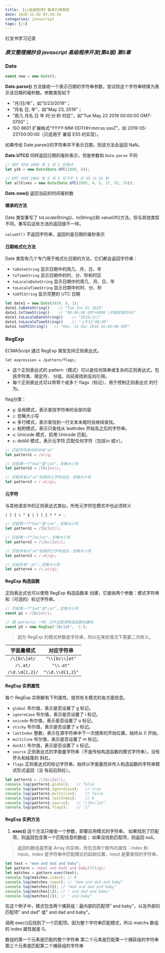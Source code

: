 ```yaml
---
title: 【js高级程序】基本引用类型
date: 2020-12-02 07:34:24
categories: javascript
tags: [js]
---
```


红宝书学习记录

### *原文整理摘抄自 javascript 高级程序开发(第4版) 第5章*

### Date
```js
const now = new Date();
```

**Date.parse()**
方法接收一个表示日期的字符串参数，尝试将这个字符串转换为表示该日期的毫秒数。参数类型如下
- “月/日/年”，如"5/23/2019"；
- “月名 日, 年”，如"May 23, 2019"；
- “周几 月名 日 年 时:分:秒 时区”，如"Tue May 23 2019 00:00:00 GMT-0700"；
- ISO 8601 扩展格式“YYYY-MM-DDTHH:mm:ss.sssZ”，如 2019-05-23T00:00:00（只适用于 兼容 ES5 的实现）。

如果传给 Date.parse()的字符串并不表示日期，则该方法会返回 NaN。

**Date.UTC()**
同样返回日期的毫秒表示，但是参数和 `Date.parse` 不同
```js
// GMT 时间 2000 年 1 月 1 日零点
let y2k = new Date(Date.UTC(2000, 0));

// GMT 时间 2005 年 5 月 5 日下午 5 点 55 分 55 秒 
let allFives = new Date(Date.UTC(2005, 4, 5, 17, 55, 55));
```

**Date.now()**
返回当前的时间毫秒数

#### 继承的方法
Date 类型重写了 toLocaleString()、toString()和 valueOf()方法。但与其他类型不同，重写后这些方法的返回值不一样。

`valueOf()` 不返回字符串，返回的是日期的毫秒表示

#### 日期格式化方法
Date 类型有几个专门用于格式化日期的方法，它们都会返回字符串：
- `toDateString`  显示日期中的周几、月、日、年
- `toTimeString`  显示日期中的时、分、秒和时区
- `toLocaleDateString`  显示日期中的周几、月、日、年
- `toLocaleTimeString`  显示日期中的时、分、秒
- `toUTCString`   显示完整的 UTC 日期
```js
let date1 = new Date(2019, 0, 1);
date1.toDateString()    // "Tue Jan 01 2019"
date1.toTimeString()    // "00:00:00 GMT+0800 (中国标准时间)"
date1.toLocaleDateString()    // "2019/1/1"
date1.toLocaleTimeString()    // "上午12:00:00"
date1.toUTCString()   // "Mon, 31 Dec 2018 16:00:00 GMT"
```

### RegExp
ECMAScript 通过 RegExp 类型支持正则表达式。
```code
let expression = /pattern/flags;
```
- 这个正则表达式的 pattern（模式）可以是任何简单或复杂的正则表达式，包括字符类、限定符、 分组、向前查找和反向引用。
- 每个正则表达式可以带零个或多个 flags（标记），用于控制正则表达式 的行为。

flag分类：
- `g`: 全局模式，表示查找字符串的全部内容
- `i`: 忽略大小写
- `m`: 多行模式，表示查找到一行文本末尾时会继续查找。
- `y`: 粘附模式，表示只查找从 lastIndex 开始及之后的字符串。
- `u`: Unicode 模式，启用 Unicode 匹配。
- `s`: dotAll 模式，表示元字符.匹配任何字符（包括\n 或\r）。

```js
// 匹配字符串中的所有"at"
let pattern1 = /at/g;

// 匹配第一个"bat"或"cat"，忽略大小写
let pattern2 = /[bc]at/i;

// 匹配所有以"at"结尾的三字符组合，忽略大小写
let pattern3 = /.at/gi;
```

#### 元字符
与其他语言中的正则表达式类似，所有元字符在模式中也必须转义
```code
( [ { \ ^ $ | ) ] } ? * + .
```
```js
// 匹配第一个"bat"或"cat"，忽略大小写
let pattern1 = /[bc]at/i;

// 匹配第一个"[bc]at"，忽略大小写
let pattern2 = /\[bc\]at/i;

// 匹配所有以"at"结尾的三字符组合，忽略大小写
let pattern3 = /.at/gi;

// 匹配所有".at"，忽略大小写
let pattern4 = /\.at/gi;
```

#### RegExp 构造函数
正则表达式也可以使用 RegExp 构造函数来 创建，它接收两个参数：模式字符串和（可选的）标记字符串。
```js
// 匹配第一个"bat"或"cat"，忽略大小写
const p1 = /[bc]at/i;

// 跟 pattern1 一样，只不过是用构造函数创建的
const p2 = new RegExp('[bc]at', 'i');
```
> 因为 RegExp 的模式参数是字符串，所以在某些情况下需要二次转义。

|   字面量模式   |      对应字符串     |
|    :----:    |       :----:      |
| `/\[bc\]at/` |   `"\\[bc\\]at"`  |
| `/\.at/`     |   `"\\.at"`       |
|`/\d.\d{1,2}/`|  `"\\d.\\d{1,2}"` |

#### RegExp 实例属性
每个 RegExp 实例都有下列属性，提供有关模式的各方面信息。
- `global` 布尔值，表示是否设置了 g 标记。
- `ignoreCase` 布尔值，表示是否设置了 i 标记。
- `unicode` 布尔值，表示是否设置了 u 标记。
- `sticky` 布尔值，表示是否设置了 y 标记。 
- `lastIndex` 整数，表示在源字符串中下一次搜索的开始位置，始终从 0 开始。 
- `multiline` 布尔值，表示是否设置了 m 标记。 
- `dotAll` 布尔值，表示是否设置了 s 标记。 
- `source` 正则表达式的字面量字符串（不是传给构造函数的模式字符串），没有开头和结尾的 斜杠。 
- `flags` 正则表达式的标记字符串。始终以字面量而非传入构造函数的字符串模式形式返回（没 有前后斜杠）。

```js
let pattern1 = /\[bc\]at/i;
console.log(pattern1.global);   // false
console.log(pattern1.ignoreCase);   // true
console.log(pattern1.multiline);    // false
console.log(pattern1.lastIndex);    // 0
console.log(pattern1.source);   // "\[bc\]at" 
console.log(pattern1.flags);    // "i"
```

#### RegExp 实例方法
1. **exec()**
这个方法只接收一个参数，即要应用模式的字符串。
如果找到了匹配项，则返回包含第一个匹配信息的数组；
如果没找到匹配项，则返回 null。

> 返回的数组虽然是 Array 的实例，但包含两个额外的属性：index 和 input。index 是字符串中匹配模式的起始位置，input 是要查找的字符串。

```js
let text = "mom and dad and baby";
let pattern = /mom( and dad( and baby)?)?/gi;
let matches = pattern.exec(text);
console.log(matches.index); // 0
console.log(matches.input); // "mom and dad and baby"
console.log(matches[0]); // "mom and dad and baby"
console.log(matches[1]); // " and dad and baby" 
console.log(matches[2]); // " and baby"
```
在这个例子中，模式包含两个捕获组：最内部的匹配项" and baby"，以及外部的匹配项" and dad" 或" and dad and baby"。

调用 exec()后找到了一个匹配项。因为整个字符串匹配模式，所以 matchs 数组的 index 属性就是 0。

数组的第一个元素是匹配的整个字符串
第二个元素是匹配第一个捕获组的字符串
第三个元素是匹配第二个捕获组的字符串


